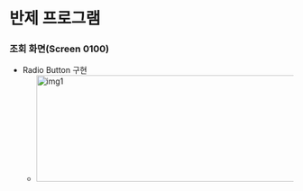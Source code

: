 # 반제 프로그램

### 조회 화면(Screen 0100)
- Radio Button 구현
  - <img width="753" height="189" alt="img1" src="https://github.com/user-attachments/assets/04b48534-b448-4c80-b0b7-13ea7e0fd2e4" />
